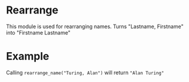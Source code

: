 Rearrange
=========

This module is used for rearranging names.
Turns "Lastname, Firstname" into "Firstname Lastname"

# Example
Calling `rearrange_name("Turing, Alan")` will return `"Alan Turing"`
